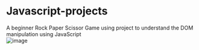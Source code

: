 # Javascript-projects
A beginner Rock Paper Scissor Game using   project to understand the DOM manipulation using JavaScript  
![image](https://github.com/pirjademl/Javascript-projects/assets/85778551/f15706a1-6847-4faa-a576-750df3043eb5)
